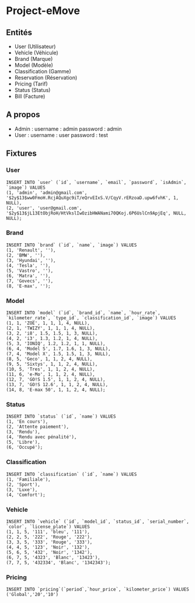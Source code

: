 # Project-eMove

## Entités 

- User (Utilisateur)
- Vehicle (Véhicule)
- Brand (Marque)
- Model (Modèle)
- Classification (Gamme)
- Reservation (Réservation)
- Pricing (Tarif)
- Status (Status)
- Bill (Facture)


## A propos

 - Admin :
    username : admin
    password : admin
 - User :
    username : user
    password : test
    
## Fixtures

### User
```
INSERT INTO `user` (`id`, `username`, `email`, `password`, `isAdmin`, `image`) VALUES
(1, 'admin', 'admin@gmail.com', '$2y$13$ww0FmoH.RcjAQuXgc9iT/eQrvEIxS.V/CqyV.rERzoaD.upw6fvhK', 1, NULL),
(2, 'user', 'user@gmail.com', '$2y$13$jL13EtObjRoH/HtVkslIwOzibHWANami70QKoj.6P6UslCn9ApjEq', NULL, NULL);
```

### Brand
```
INSERT INTO `brand` (`id`, `name`, `image`) VALUES
(1, 'Renault', ''),
(2, 'BMW', ''),
(3, 'Hyundai', ''),
(4, 'Tesla', ''),
(5, 'Vastro', ''),
(6, 'Matra', ''),
(7, 'Govecs', ''),
(8, 'E-max', '');
```

### Model
```
INSERT INTO `model` (`id`, `brand_id`, `name`, `hour_rate`, `kilometer_rate`, `type_id`, `classification_id`, `image`) VALUES
(1, 1, 'ZOE', 1, 1, 1, 4, NULL),
(2, 1, 'TWIZY', 1, 1, 1, 4, NULL),
(3, 2, 'i8', 1.5, 1.5, 1, 3, NULL),
(4, 2, 'i3', 1.3, 1.2, 1, 4, NULL),
(5, 3, 'IONIQ', 1.2, 1.2, 1, 1, NULL),
(6, 4, 'Model S', 1.7, 1.6, 1, 3, NULL),
(7, 4, 'Model X', 1.5, 1.5, 1, 3, NULL),
(8, 5, 'Geco', 1, 1, 2, 4, NULL),
(9, 5, 'Sixtys', 1, 1, 2, 4, NULL),
(10, 5, 'Tres', 1, 1, 2, 4, NULL),
(11, 6, 'e-Mo', 1, 1, 2, 4, NULL),
(12, 7, 'GO!S 1.5', 1, 1, 2, 4, NULL),
(13, 7, 'GO!S 12.6', 1, 1, 2, 4, NULL),
(14, 8, 'E-max 50', 1, 1, 2, 4, NULL);
```

### Status
```
INSERT INTO `status` (`id`, `name`) VALUES
(1, 'En cours'),
(2, 'Attente paiement'),
(3, 'Rendu'),
(4, 'Rendu avec pénalité'),
(5, 'Libre'),
(6, 'Occupé');
```

### Classification
```
INSERT INTO `classification` (`id`, `name`) VALUES
(1, 'Familiale'),
(2, 'Sport'),
(3, 'Luxe'),
(4, 'Comfort');
```

### Vehicle
```
INSERT INTO `vehicle` (`id`, `model_id`, `status_id`, `serial_number`, `color`, `license_plate`) VALUES
(1, 1, 5, '111', 'bleu', '111'),
(2, 2, 5, '222', 'Rouge', '222'),
(3, 3, 5, '333', 'Rouge', '333'),
(4, 4, 5, '123', 'Noir', '132'),
(5, 6, 5, '432', 'Noir', '1342'),
(6, 7, 5, '4323', 'Blanc', '13423'),
(7, 7, 5, '432334', 'Blanc', '1342343');
```

### Pricing
```
INSERT INTO `pricing`(`period`,`hour_price`, `kilometer_price`) VALUES ('Global','20','10')
```
